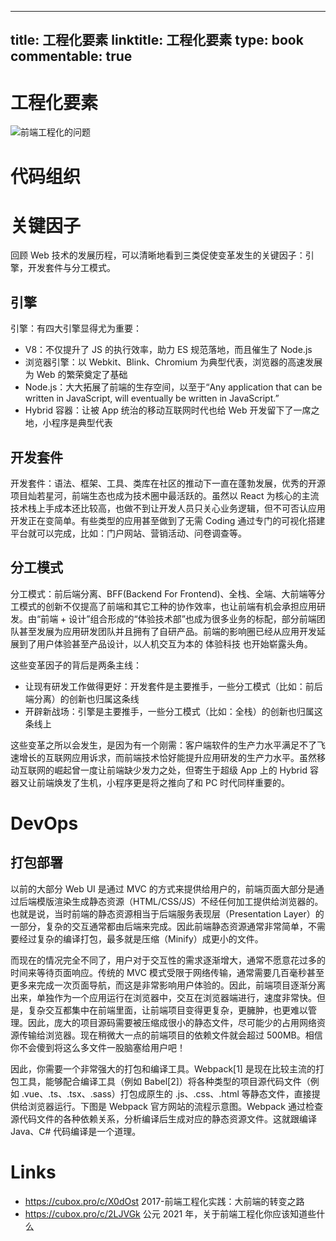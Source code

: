 
---
title: 工程化要素
linktitle: 工程化要素
type: book
commentable: true
---

# 工程化要素

![前端工程化的问题](https://pic.imgdb.cn/item/60e3eea65132923bf807c871.jpg)

# 代码组织

# 关键因子

回顾 Web 技术的发展历程，可以清晰地看到三类促使变革发生的关键因子：引擎，开发套件与分工模式。

## 引擎

引擎：有四大引擎显得尤为重要：

- V8：不仅提升了 JS 的执行效率，助力 ES 规范落地，而且催生了 Node.js
- 浏览器引擎：以 Webkit、Blink、Chromium 为典型代表，浏览器的高速发展为 Web 的繁荣奠定了基础
- Node.js：大大拓展了前端的生存空间，以至于“Any application that can be written in JavaScript, will eventually be written in JavaScript.”
- Hybrid 容器：让被 App 统治的移动互联网时代也给 Web 开发留下了一席之地，小程序是典型代表

## 开发套件

开发套件：语法、框架、工具、类库在社区的推动下一直在蓬勃发展，优秀的开源项目灿若星河，前端生态也成为技术圈中最活跃的。虽然以 React 为核心的主流技术栈上手成本还比较高，也做不到让开发人员只关心业务逻辑，但不可否认应用开发正在变简单。有些类型的应用甚至做到了无需 Coding 通过专门的可视化搭建平台就可以完成，比如：门户网站、营销活动、问卷调查等。

## 分工模式

分工模式：前后端分离、BFF(Backend For Frontend)、全栈、全端、大前端等分工模式的创新不仅提高了前端和其它工种的协作效率，也让前端有机会承担应用研发。由“前端 + 设计”组合形成的“体验技术部”也成为很多业务的标配，部分前端团队甚至发展为应用研发团队并且拥有了自研产品。前端的影响圈已经从应用开发延展到了用户体验甚至产品设计，以人机交互为本的 体验科技 也开始崭露头角。

这些变革因子的背后是两条主线：

- 让现有研发工作做得更好：开发套件是主要推手，一些分工模式（比如：前后端分离）的创新也归属这条线
- 开辟新战场：引擎是主要推手，一些分工模式（比如：全栈）的创新也归属这条线上

这些变革之所以会发生，是因为有一个刚需：客户端软件的生产力水平满足不了飞速增长的互联网应用诉求，而前端技术恰好能提升应用研发的生产力水平。虽然移动互联网的崛起曾一度让前端缺少发力之处，但寄生于超级 App 上的 Hybrid 容器又让前端焕发了生机，小程序更是将之推向了和 PC 时代同样重要的。

# DevOps

## 打包部署

以前的大部分 Web UI 是通过 MVC 的方式来提供给用户的，前端页面大部分是通过后端模版渲染生成静态资源（HTML/CSS/JS）不经任何加工提供给浏览器的。也就是说，当时前端的静态资源相当于后端服务表现层（Presentation Layer）的一部分，复杂的交互通常都由后端来完成。因此前端静态资源通常非常简单，不需要经过复杂的编译打包，最多就是压缩（Minify）成更小的文件。

而现在的情况完全不同了，用户对于交互性的需求逐渐增大，通常不愿意花过多的时间来等待页面响应。传统的 MVC 模式受限于网络传输，通常需要几百毫秒甚至更多来完成一次页面导航，而这是非常影响用户体验的。因此，前端项目逐渐分离出来，单独作为一个应用运行在浏览器中，交互在浏览器端进行，速度非常快。但是，复杂交互都集中在前端里面，让前端项目变得更复杂，更臃肿，也更难以管理。因此，庞大的项目源码需要被压缩成很小的静态文件，尽可能少的占用网络资源传输给浏览器。现在稍微大一点的前端项目的依赖文件就会超过 500MB。相信你不会傻到将这么多文件一股脑塞给用户吧！

因此，你需要一个非常强大的打包和编译工具。Webpack[1] 是现在比较主流的打包工具，能够配合编译工具（例如 Babel[2]）将各种类型的项目源代码文件（例如 .vue、.ts、.tsx、.sass）打包成原生的 .js、.css、.html 等静态文件，直接提供给浏览器运行。下图是 Webpack 官方网站的流程示意图。Webpack 通过检查源代码文件的各种依赖关系，分析编译后生成对应的静态资源文件。这就跟编译 Java、C# 代码编译是一个道理。

# Links

- https://cubox.pro/c/X0dOst 2017-前端工程化实践：大前端的转变之路
- https://cubox.pro/c/2LJVGk 公元 2021 年，关于前端工程化你应该知道些什么

    